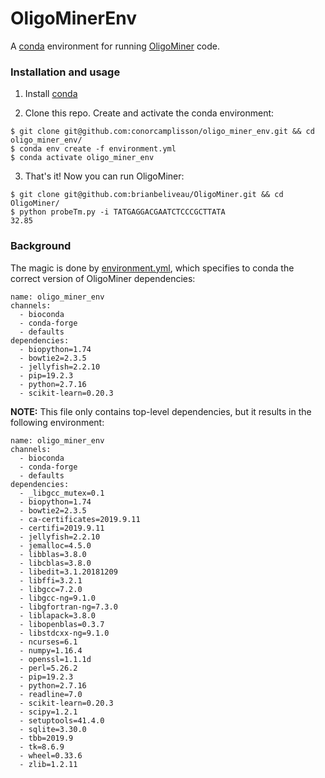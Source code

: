 # OligoMinerEnv

A [conda](https://conda.io/) environment for running [OligoMiner](https://github.com/brianbeliveau/OligoMiner) code.

### Installation and usage

1. Install [conda](https://docs.conda.io/en/latest/miniconda.html)

2. Clone this repo. Create and activate the conda environment:

```
$ git clone git@github.com:conorcamplisson/oligo_miner_env.git && cd oligo_miner_env/
$ conda env create -f environment.yml
$ conda activate oligo_miner_env
```

3. That's it! Now you can run OligoMiner:

```
$ git clone git@github.com:brianbeliveau/OligoMiner.git && cd OligoMiner/
$ python probeTm.py -i TATGAGGACGAATCTCCCGCTTATA
32.85
```

### Background

The magic is done by [environment.yml](./environment.yml), which specifies to conda
the correct version of OligoMiner dependencies:

```
name: oligo_miner_env
channels:
  - bioconda
  - conda-forge
  - defaults
dependencies:
  - biopython=1.74
  - bowtie2=2.3.5
  - jellyfish=2.2.10
  - pip=19.2.3
  - python=2.7.16
  - scikit-learn=0.20.3
```

**NOTE:** This file only contains top-level dependencies, but it results in the following environment:

```
name: oligo_miner_env
channels:
  - bioconda
  - conda-forge
  - defaults
dependencies:
  - _libgcc_mutex=0.1
  - biopython=1.74
  - bowtie2=2.3.5
  - ca-certificates=2019.9.11
  - certifi=2019.9.11
  - jellyfish=2.2.10
  - jemalloc=4.5.0
  - libblas=3.8.0
  - libcblas=3.8.0
  - libedit=3.1.20181209
  - libffi=3.2.1
  - libgcc=7.2.0
  - libgcc-ng=9.1.0
  - libgfortran-ng=7.3.0
  - liblapack=3.8.0
  - libopenblas=0.3.7
  - libstdcxx-ng=9.1.0
  - ncurses=6.1
  - numpy=1.16.4
  - openssl=1.1.1d
  - perl=5.26.2
  - pip=19.2.3
  - python=2.7.16
  - readline=7.0
  - scikit-learn=0.20.3
  - scipy=1.2.1
  - setuptools=41.4.0
  - sqlite=3.30.0
  - tbb=2019.9
  - tk=8.6.9
  - wheel=0.33.6
  - zlib=1.2.11
```